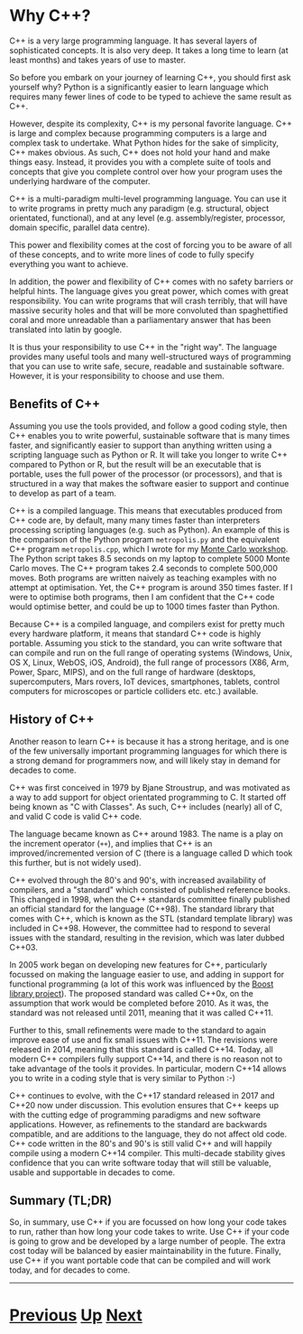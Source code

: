 
# Why C++?

C++ is a very large programming language. 
It has several layers of sophisticated concepts. It is
also very deep. It takes a long time to learn 
(at least months) and takes years of use to master.

So before you embark on your journey of learning C++, you should first ask yourself
why? Python is a significantly easier to learn language which requires many fewer
lines of code to be typed to achieve the same result as C++.

However, despite its complexity, C++ is my personal favorite language. C++ is large and complex
because programming computers is a large and complex task to undertake. What Python
hides for the sake of simplicity, C++ makes obvious. As such, C++ does not hold
your hand and make things easy. Instead, it provides you with a complete suite
of tools and concepts that give you complete control over how your program
uses the underlying hardware of the computer.

C++ is a multi-paradigm multi-level programming language. You can use it to write
programs in pretty much any paradigm (e.g. structural, object orientated, functional),
and at any level (e.g. assembly/register, processor, domain specific, parallel data centre).

This power and flexibility comes at the cost of forcing you to be aware of all of 
these concepts, and to write more lines of code to fully specify everything
you want to achieve.

In addition, the power and flexibility of C++ comes with no safety barriers or
helpful hints. The language gives you great power, which comes with great
responsibility. You can write programs that will crash terribly, that will have
massive security holes and that will be more convoluted than spaghettified coral and
more unreadable than a parliamentary answer that has been translated into latin by 
google.

It is thus your responsibility to use C++ in the "right way". The language provides
many useful tools and many well-structured ways of programming that you can use
to write safe, secure, readable and sustainable software. However, it is your 
responsibility to choose and use them. 

## Benefits of C++

Assuming you use the tools provided, and follow a good coding style, then C++ 
enables you to write powerful, sustainable software that is many times
faster, and significantly easier to support than anything written using 
a scripting language such as Python or R. It will take you longer to write
C++ compared to Python or R, but the result will be an executable that 
is portable, uses the full power of the processor (or processors), and
that is structured in a way that makes the software easier to support and
continue to develop as part of a team.

C++ is a compiled language. This means that executables produced from
C++ code are, by default, many many times faster than interpreters 
processing scripting languages (e.g. such as Python). An example of this
is the comparison of the Python program `metropolis.py` and the equivalent
C++ program `metropolis.cpp`, which I wrote for my 
[Monte Carlo workshop](../intro_to_mc). The Python script takes 8.5 seconds
on my laptop to complete 5000 Monte Carlo moves. The C++ program takes
2.4 seconds to complete 500,000 moves. Both programs are written 
naively as teaching examples with no attempt at optimisation. Yet, the
C++ program is around 350 times faster. If I were to optimise both programs,
then I am confident that the C++ code would optimise better, and could
be up to 1000 times faster than Python.

Because C++ is a compiled language, and compilers exist for pretty much
every hardware platform, it means that standard C++ code is highly 
portable. Assuming you stick to the standard, you can write software
that can compile and run on the full range of operating systems (Windows,
Unix, OS X, Linux, WebOS, iOS, Android), the full range of processors
(X86, Arm, Power, Sparc, MIPS), and on
the full range of hardware (desktops, supercomputers, Mars rovers,
IoT devices, smartphones, tablets, control computers for microscopes or
particle colliders etc. etc.) available.

## History of C++

Another reason to learn C++ is because it has a strong heritage, and is 
one of the few universally important programming languages for which there
is a strong demand for programmers now, and will likely stay in demand
for decades to come.

C++ was first conceived in 1979 by Bjane Stroustrup, and was motivated as a way
to add support for object orientated programming to C. It started off being
known as "C with Classes". As such, C++ includes (nearly) all of C, and valid C code is valid C++ code.

The language became known as C++ around 1983. The name is a play on the increment
operator (`++`), and implies that C++ is an improved/incremented version of C 
(there is a language called D which took this further, but is not widely used).

C++ evolved through the 80's and 90's, with increased availability of compilers,
and a "standard" which consisted of published reference books. This changed in
1998, when the C++ standards committee finally published an official standard
for the language (C++98). The standard library that comes with C++, which 
is known as the STL (standard template library) was included in C++98.
However, the committee had to respond to several issues with the standard,
resulting in the revision, which was later dubbed C++03.

In 2005 work began on developing new features for C++, particularly focussed
on making the language easier to use, and adding in support for functional
programming (a lot of this work was influenced by the
[Boost library project](http://www.boost.org)). The proposed standard was called C++0x, on the assumption that
work would be completed before 2010. As it was, the standard was not released
until 2011, meaning that it was called C++11.

Further to this, small refinements were made to the standard to again improve ease
of use and fix small issues with C++11. The revisions were released in 2014,
meaning that this standard is called C++14. Today, all modern C++ compilers 
fully support C++14, and there is no reason not to take advantage of the 
tools it provides. In particular, modern C++14 allows you to write in a 
coding style that is very similar to Python :-)

C++ continues to evolve, with the C++17 standard released in 2017 and C++20 now under
discussion. This evolution ensures that C++ keeps up with the cutting edge of
programming paradigms and new software applications. However, as refinements
to the standard are backwards compatible, and are additions to the language,
they do not affect old code. C++ code written in the 80's and 90's is still valid
C++ and will happily compile using a modern C++14 compiler. This multi-decade
stability gives confidence that you can write software today that will still
be valuable, usable and supportable in decades to come.

## Summary (TL;DR)

So, in summary, use C++ if you are focussed on how long your code takes to run, 
rather than how long your code takes to write. Use C++ if your code is going
to grow and be developed by a large number of people. The extra cost today will
be balanced by easier maintainability in the future. Finally, use C++ if you
want portable code that can be compiled and will work today, and for decades to come.

***

# [Previous](README.md) [Up](README.md) [Next](basics.md)  
